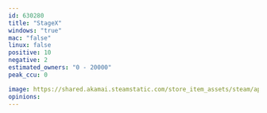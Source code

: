 ```yaml
---
id: 630280
title: "StageX"
windows: "true"
mac: "false"
linux: false
positive: 10
negative: 2
estimated_owners: "0 - 20000"
peak_ccu: 0

image: https://shared.akamai.steamstatic.com/store_item_assets/steam/apps/630280/header.jpg?t=1506953006
opinions:
---
```

